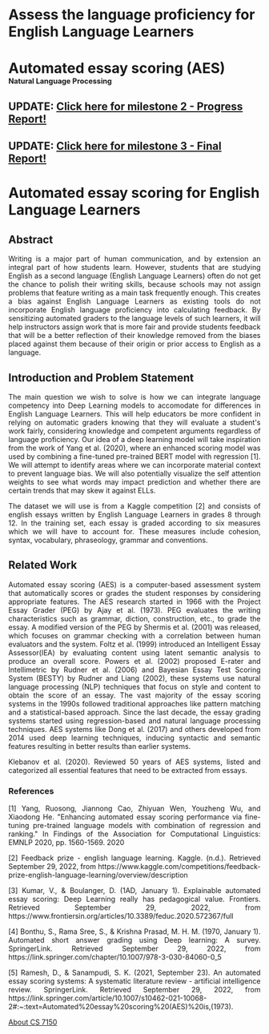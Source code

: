 # Assess the language proficiency for English Language Learners
<html lang="en">
<head>

</head>
<body class="nd-docs">
<div class="nd-pageheader">
 <div class="container">
 <h1 class="lead">
 
 <nobr class="widenobr">Automated essay scoring (AES)</nobr><br>
 <nobr class="widenobr" style="font-size:1.5vw">Natural Language Processing
</nobr> 
 </h1>
 </div>
</div><!-- end nd-pageheader -->

<h2>UPDATE: <a href="milestone2.html">Click here for milestone 2 - Progress Report!</a></h2>
<h2>UPDATE: <a href="milestone3.html">Click here for milestone 3 - Final Report!</a></h2>
<div class="container">
<div class="row">
<div class="col justify-content-center text-center">
<h1>Automated essay scoring for English Language Learners</h1>
<h2 align="justify">Abstract</h2>
<p align="justify"> Writing is a major part of human communication, and by extension an integral part of how students learn. However, students that are studying English as a second language (English Language Learners) often do not get the chance to polish their writing skills, because schools may not assign problems that feature writing as a main task frequently enough. This creates a bias against English Language Learners as existing tools do not incorporate English language proficiency into calculating feedback. By sensitizing automated graders to the language levels of such learners, it will help instructors assign work that is more fair and provide students feedback that will be a better reflection of their knowledge removed from the biases placed against them because of their origin or prior access to English as a language.</p>
<h2 align="justify">Introduction and Problem Statement</h2>
<p align="justify">The main question we wish to solve is how we can integrate language competency into Deep Learning models to accomodate for differences in English Language Learners. This will help educators be more confident in relying on automatic graders knowing that they will evaluate a student's work fairly, considering knowledge and competent arguments regardless of language proficiency. Our idea of a deep learning model will take inspiration from the work of Yang et al. (2020), where an enhanced scoring model was used by combining a fine-tuned pre-trained BERT model with regression [1]. We will attempt to identify areas where we can incorporate material context to prevent language bias. We will also potentially visualize the self attention weights to see what words may impact prediction and whether there are certain trends that may skew it against ELLs.</p><p align="justify">The dataset we will use is from a Kaggle competition [2] and consists of english essays written by English Language Learners in grades 8 through 12. In the training set, each essay is graded according to six measures which we will have to account for. These measures include cohesion, syntax, vocabulary, phraseology, grammar and conventions. </p>
</div>
</div>
<div class="row">
<div class="col">

<h2>Related Work</h2>

<p align="justify">Automated essay scoring (AES) is a computer-based assessment system that automatically scores or grades the student responses by considering appropriate features. The AES research started in 1966 with the Project Essay Grader (PEG) by Ajay et al. (1973). PEG evaluates the writing characteristics such as grammar, diction, construction, etc., to grade the essay. A modified version of the PEG by Shermis et al. (2001) was released, which focuses on grammar checking with a correlation between human evaluators and the system. Foltz et al. (1999) introduced an Intelligent Essay Assessor(IEA) by evaluating content using latent semantic analysis to produce an overall score. Powers et al. (2002) proposed E-rater and Intellimetric by Rudner et al. (2006) and Bayesian Essay Test Scoring System (BESTY) by Rudner and Liang (2002), these systems use natural language processing (NLP) techniques that focus on style and content to obtain the score of an essay. The vast majority of the essay scoring systems in the 1990s followed traditional approaches like pattern matching and a statistical-based approach. Since the last decade, the essay grading systems started using regression-based and natural language processing techniques. AES systems like Dong et al. (2017) and others developed from 2014 used deep learning techniques, inducing syntactic and semantic features resulting in better results than earlier systems.</p>
<p align="justify">Klebanov et al. (2020). Reviewed 50 years of AES systems, listed and categorized all essential features that need to be extracted from essays.</p>
<h3>References</h3>
<p align="justify">[1] Yang, Ruosong, Jiannong Cao, Zhiyuan Wen, Youzheng Wu, and Xiaodong He. "Enhancing automated essay scoring performance via fine-tuning pre-trained language models with combination of regression and ranking." In Findings of the Association for Computational Linguistics: EMNLP 2020, pp. 1560-1569. 2020</p>

<p align="justify">[2] Feedback prize - english language learning. Kaggle. (n.d.). Retrieved September 29, 2022, from https://www.kaggle.com/competitions/feedback-prize-english-language-learning/overview/description </p>

<p align="justify">[3] Kumar, V., &amp; Boulanger, D. (1AD, January 1). Explainable automated essay scoring: Deep Learning really has pedagogical value. Frontiers. Retrieved September 29, 2022, from https://www.frontiersin.org/articles/10.3389/feduc.2020.572367/full 
</p>
<p align="justify">[4] Bonthu, S., Rama Sree, S., &amp; Krishna Prasad, M. H. M. (1970, January 1). Automated short answer grading using Deep learning: A survey. SpringerLink. Retrieved September 29, 2022, from https://link.springer.com/chapter/10.1007/978-3-030-84060-0_5 </p>
<p align="justify">[5] Ramesh, D., &amp; Sanampudi, S. K. (2021, September 23). An automated essay scoring systems: A systematic literature review - artificial intelligence review. SpringerLink. Retrieved September 29, 2022, from https://link.springer.com/article/10.1007/s10462-021-10068-2#:~:text=Automated%20essay%20scoring%20(AES)%20is,(1973). </p>

</div><!--col-->
</div><!--row -->
</div> <!-- container -->

<footer class="nd-pagefooter">
  <div class="row">
    <div class="col-6 col-md text-center">
      <a href="https://cs7150.baulab.info/">About CS 7150</a>
    </div>
  </div>
</footer>

</body>
</html>
